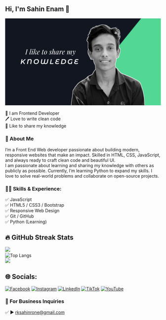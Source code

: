## Hi, I'm Sahin Enam 👋
[<img src='banner.jpg' alt='Sahin Shazi'>](https://github.com/SahinShaz)
<p>
👑 I am Frontend Developer <br> 
🖊️ Love to write clean code <br> 
🎤 Like to share my knowledge </p> 


### 🚀 About Me
I’m a Front End Web developer passionate about building modern, responsive websites that make an impact. Skilled in HTML, CSS, JavaScript, and always ready to craft clean code and beautiful UI.  
I am passionate about learning and sharing my knowledge with others as publicly as possible. Currently, I’m learning Python to expand my skills. I love to solve real-world problems and collaborate on open-source projects.  

### 👨‍💻 Skills & Experience: 
✅ JavaScript <br>
✅ HTML5 / CSS3 / Bootstrap <br>
✅ Responsive Web Design <br>
✅ Git / GitHub <br>
✅ Python (Learning) <br>

## 🔥 GitHub Streak Stats
![](https://github-readme-streak-stats.herokuapp.com/?user=SahinShazi&theme=radical&hide_border=false) <br/>
![Top Langs](https://github-readme-stats.vercel.app/api/top-langs/?username=SahinShazi&layout=compact&theme=tokyonight)<br/>
![](https://github-readme-stats.vercel.app/api?username=SahinShazi&theme=radical&hide_border=false&include_all_commits=true&count_private=true)

## 🌐 Socials:
[![Facebook](https://img.shields.io/badge/Facebook-%231877F2.svg?logo=Facebook&logoColor=white)](https://www.facebook.com/share/1Cd7TSsjD6/) 
[![Instagram](https://img.shields.io/badge/Instagram-%23E4405F.svg?logo=Instagram&logoColor=white)](https://www.instagram.com/sahinenam?igsh=MWY2bGlkam1qM2t6YQ==) 
[![LinkedIn](https://img.shields.io/badge/LinkedIn-%230077B5.svg?logo=linkedin&logoColor=white)](https://t.co/SOrlXs5nQS) [![TikTok](https://img.shields.io/badge/TikTok-%23000000.svg?logo=TikTok&logoColor=white)](https://www.tiktok.com/@sahinenam?_t=ZS-8yzHEc5owbq&_r=1) 
[![YouTube](https://img.shields.io/badge/YouTube-%23FF0000.svg?logo=YouTube&logoColor=white)](https://youtube.com/@sahintechnology?si=azBYE5RM8L7zawUJ)

### 📧 For Business Inquiries 
✅ ► rksahinrone@gmail.com
